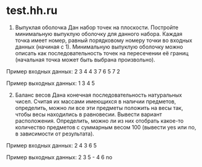 test.hh.ru
==========

1. Выпуклая оболочка
Дан набор точек на плоскости. Постройте минимальную выпуклую оболочку для данного набора.
Каждая точка имеет номер, равный порядковому номеру точки во входных данных (начиная с 1). Минимальную выпуклую оболочку можно описать как последовательность точек на пересечении её границ (начальная точка может быть выбрана произвольно).

Пример входных данных:
2 3
4 4
3 7
6 5
7 2

Пример выходных данных:
1 3 4 5

2. Баланс весов
Дана конечная последовательность натуральных чисел.
Считая их массами имеющихся в наличии предметов, определить, можно ли все эти предметы положить на весы так, чтобы весы находились в равновесии. Вывести вариант расположения.
Определить, можно ли из них отобрать какое-то количество предметов с суммарным весом 100 (вывести yes или no, в зависимости от результата).

Пример входных данных:
2 4 3 6 5

Пример выходных данных:
2 3 5 - 4 6
no
